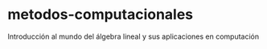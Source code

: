 # metodos-computacionales
Introducción al mundo del álgebra lineal y sus aplicaciones en computación
